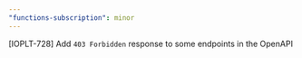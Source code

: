 ```yaml
---
"functions-subscription": minor
---
```


[IOPLT-728] Add `403 Forbidden` response to some endpoints in the OpenAPI
